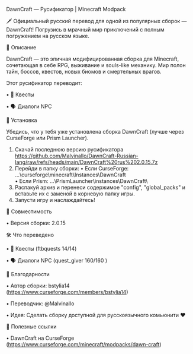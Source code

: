 DawnCraft — Русификатор | Minecraft Modpack

🗡️ Официальный русский перевод для одной из популярных сборок — DawnCraft! 
Погрузись в мрачный мир приключений с полным погружением на русском языке.

📌 Описание

DawnCraft — это эпичная модифицированная сборка для Minecraft, сочетающая в себе RPG, выживание и souls-like механику.
Мир полон тайн, боссов, квестов, новых биомов и смертельных врагов.

Этот русификатор переводит:

 • 📘 Квесты 
 
 • 🗣️ Диалоги NPC 

💾 Установка

Убедись, что у тебя уже установлена сборка DawnCraft (лучше через CurseForge или Prism Launcher).

 1. Скачай последнюю версию русификатора  https://github.com/Malvinallo/DawnCraft-Russian-lang/raw/refs/heads/main/DawnCraft%20rus%202.0.15.7z
 2. Перейди в папку сборки:
 • Если CurseForge: ...\curseforge\minecraft\Instances\DawnCraft\
 • Если Prism: ...\PrismLauncher\instances\DawnCraft\
 3. Распакуй архив и перенеси содержимое "config", "global_packs" и вставьте их с заменой в корневую папку игры.
 4. Запусти игру и наслаждайтесь!

🔄 Совместимость

 • Версия сборки: 2.0.15

🛠️ Что переведено

 • 📘 Квесты (ftbquests 14/14)
 
 • 🗣️ Диалоги NPC (quest_giver 160/160 )

🤝 Благодарности

 • Автор сборки: bstylia14 (https://www.curseforge.com/members/bstylia14)
 
 • Переводчик: @Malvinallo
 
 • Идея: Сделать сборку доступной для русскоязычного комьюнити ❤️

🔗 Полезные ссылки

 • DawnCraft на CurseForge (https://www.curseforge.com/minecraft/modpacks/dawn-craft)
